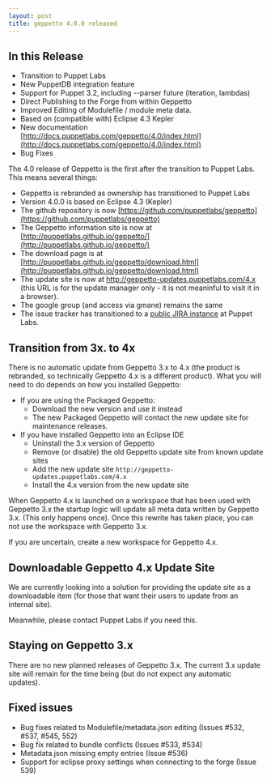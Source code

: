 ```yaml
---
layout: post
title: geppetto 4.0.0 released
---
```


In this Release
---------------
* Transition to Puppet Labs
* New PuppetDB integration feature
* Support for Puppet 3.2, including --parser future (iteration, lambdas)
* Direct Publishing to the Forge from within Geppetto
* Improved Editing of Modulefile / module meta data.
* Based on (compatible with) Eclipse 4.3 Kepler
* New documentation [http://docs.puppetlabs.com/geppetto/4.0/index.html](http://docs.puppetlabs.com/geppetto/4.0/index.html)
* Bug Fixes

The 4.0 release of Geppetto is the first after the transition to Puppet Labs.
This means several things:

* Geppetto is rebranded as ownership has transitioned to Puppet Labs
* Version 4.0.0 is based on Eclipse 4.3 (Kepler)
* The github repository is now [https://github.com/puppetlabs/geppetto](https://github.com/puppetlabs/geppetto)
* The Geppetto information site is now at [http://puppetlabs.github.io/geppetto/](http://puppetlabs.github.io/geppetto/)
* The download page is at [http://puppetlabs.github.io/geppetto/download.html](http://puppetlabs.github.io/geppetto/download.html)
* The update site is now at http://geppetto-updates.puppetlabs.com/4.x (this URL is
  for the update manager only - it is not meaninful to visit it in a browser).
* The google group (and access via gmane) remains the same
* The issue tracker has transitioned to a [public JIRA instance](https://tickets.puppetlabs.com/issues/?jql=project%20%3D%20GEP%20) at Puppet Labs.

Transition from 3x. to 4x
-------------------------
There is no automatic update from Geppetto 3.x to 4.x (the product is rebranded, so
technically Geppetto 4.x is a different product). What you will need to do depends on
how you installed Geppetto:

* If you are using the Packaged Geppetto:
  * Download the new version and use it instead
  * The new Packaged Geppetto will contact the new update site for
    maintenance releases.
* If you have installed Geppetto into an Eclipse IDE
  * Uninstall the 3.x version of Geppetto
  * Remove (or disable) the old Geppetto update site from known update sites
  * Add the new update site `http://geppetto-updates.puppetlabs.com/4.x`
  * Install the 4.x version from the new update site

When Geppetto 4.x is launched on a workspace that has been used with Geppetto 3.x the
startup logic will update all meta data written by Geppetto 3.x. (This only happens once).
Once this rewrite has taken place, you can not use the workspace with Geppetto 3.x.

If you are uncertain, create a new workspace for Geppetto 4.x.

Downloadable Geppetto 4.x Update Site
-------------------------------------
We are currently looking into a solution for providing the update site
as a downloadable item (for those that want their users to update from
an internal site).

Meanwhile, please contact Puppet Labs if you need this.

Staying on Geppetto 3.x
-----------------------
There are no new planned releases of Geppetto 3.x. The current
3.x update site will remain for the time being (but do not expect any
automatic updates).

Fixed issues
------------
* Bug fixes related to Modulefile/metadata.json editing (Issues #532, #537, #545, 552)
* Bug fix related to bundle conflicts (Issues #533, #534)
* Metadata.json missing empty entries (Issue #536)
* Support for eclipse proxy settings when connecting to the forge (Issue 539)

